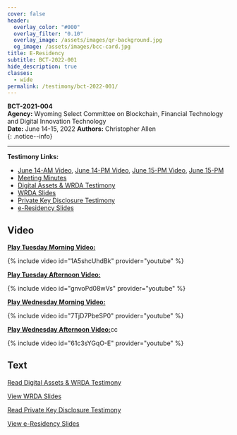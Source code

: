 ```yaml
---
cover: false
header:
  overlay_color: "#000"
  overlay_filter: "0.10"
  overlay_image: /assets/images/qr-background.jpg
  og_image: /assets/images/bcc-card.jpg
title: E-Residency
subtitle: BCT-2022-001
hide_description: true
classes:
  - wide
permalink: /testimony/bct-2022-001/
---
```


**BCT-2021-004**<br>
**Agency:** Wyoming Select Committee on Blockchain, Financial Technology and Digital Innovation Technology<br>
**Date:** June 14-15, 2022
**Authors:** Christopher Allen<br>
{: .notice--info}

---

**Testimony Links:**
* [June 14-AM Video](https://www.youtube.com/watch?v=1A5shcUhdBk&feature=youtu.be), [June 14-PM Video](https://www.youtube.com/watch?v=gnvoPd08wVs), [June 15-PM Video](https://www.youtube.com/watch?v=7TjD7PbeSP0&feature=youtu.be), [June 15-PM](https://www.youtube.com/watch?v=61c3sYGqO-E)
* [Meeting Minutes](https://wyoleg.gov/InterimCommittee/2022/S19-20220614830MeetingMinutes.pdf)
* [Digital Assets & WRDA Testimony](https://wyoleg.gov/InterimCommittee/2022/S19-2022061408-02DigitalAssetsandWRDA.pdf)
* [WRDA Slides](https://wyoleg.gov/InterimCommittee/2022/S19-2022061408-03WyomingWRDASlides.pdf)
* [Private Key Disclosure Testimony](https://wyoleg.gov/InterimCommittee/2022/S19-2022061413-02DigitalIdentityPrivacyeResidencyandPrivateKeyDisclosure.pdf)
* [e-Residency Slides](https://wyoleg.gov/InterimCommittee/2022/S19-2022061413-03WyomingeResidencySlides.pdf)

## Video

[**Play Tuesday Morning Video:**](https://www.youtube.com/watch?v=1A5shcUhdBk&feature=youtu.be)

{% include video id="1A5shcUhdBk" provider="youtube" %}

[**Play Tuesday Afternoon Video:**](https://www.youtube.com/watch?v=gnvoPd08wVs)

{% include video id="gnvoPd08wVs" provider="youtube" %}

[**Play Wednesday Morning Video:**](https://www.youtube.com/watch?v=7TjD7PbeSP0&feature=youtu.be)

{% include video id="7TjD7PbeSP0" provider="youtube" %}

[**Play Wednesday Afternoon Video:**](https://www.youtube.com/watch?v=61c3sYGqO-E)cc

{% include video id="61c3sYGqO-E" provider="youtube" %}

## Text

<a href="https://wyoleg.gov/InterimCommittee/2022/S19-2022061408-02DigitalAssetsandWRDA.pdf">Read Digital Assets & WRDA Testimony</a>

<a href="https://wyoleg.gov/InterimCommittee/2022/S19-2022061408-03WyomingWRDASlides.pdf">View WRDA Slides</a>

<a href="https://wyoleg.gov/InterimCommittee/2022/S19-2022061413-02DigitalIdentityPrivacyeResidencyandPrivateKeyDisclosure.pdf">Read Private Key Disclosure Testimony</a>

<a href="https://wyoleg.gov/InterimCommittee/2022/S19-2022061413-03WyomingeResidencySlides.pdf">View e-Residency Slides</a>

